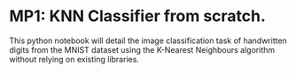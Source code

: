 # MP1: KNN Classifier from scratch. 
This python notebook will detail the image classification task of handwritten digits from the MNIST dataset using the K-Nearest Neighbours algorithm without relying on existing libraries. 
